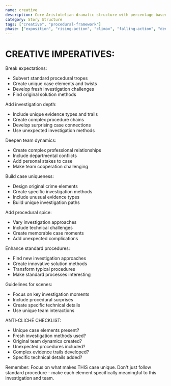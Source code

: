 ```yaml
---
name: creative
description: Core Aristotelian dramatic structure with percentage-based story stages and character elements
category: Story Structure
tags: ["creative", "procedural-framework"]
phase: ["exposition", "rising-action", "climax", "falling-action", "denouement"]
---
```


# CREATIVE IMPERATIVES:

Break expectations:
* Subvert standard procedural tropes
* Create unique case elements and twists
* Develop fresh investigation challenges
* Find original solution methods

Add investigation depth:
* Include unique evidence types and trails
* Create complex procedure chains
* Develop surprising case connections
* Use unexpected investigation methods

Deepen team dynamics:
* Create complex professional relationships
* Include departmental conflicts
* Add personal stakes to case
* Make team cooperation challenging

Build case uniqueness:
* Design original crime elements
* Create specific investigation methods
* Include unusual evidence types
* Build unique investigation paths

Add procedural spice:
* Vary investigation approaches
* Include technical challenges
* Create memorable case moments
* Add unexpected complications

Enhance standard procedures:
* Find new investigation approaches
* Create innovative solution methods
* Transform typical procedures
* Make standard processes interesting

Guidelines for scenes:
* Focus on key investigation moments
* Include procedural surprises
* Create specific technical details
* Use unique team interactions

ANTI-CLICHÉ CHECKLIST:
* Unique case elements present?
* Fresh investigation methods used?
* Original team dynamics created?
* Unexpected procedures included?
* Complex evidence trails developed?
* Specific technical details added?

Remember: Focus on what makes THIS case unique. Don't just follow standard procedure - make each element specifically meaningful to this investigation and team.